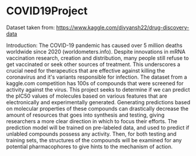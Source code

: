 # COVID19Project
Dataset taken from: https://www.kaggle.com/divyansh22/drug-discovery-data

Introduction: The COVID-19 pandemic has caused over 5 million deaths worldwide since 2020 (worldometers.info). Despite innovations in mRNA vaccination research, creation and distribution, many people still refuse to get vaccinated or seek other sources of treatment. This underscores a crucial need for therapeutics that are effective against killing the coronavirus and it's variants responsible for infection. The dataset from a kaggle.com competition has 100s of compounds that were screened for activity against the virus. This project seeks to determine if we can predict the pIC50 values of molecules based on various features that are electronically and experimentally generated. Generating predictions based on molecular properties of these compounds can drastically decrease the amount of resources that goes into synthesis and testing, giving researchers a more clear direction in which to focus their efforts. The prediction model will be trained on pre-labeled data, and used to predict if unlabled compounds possess any activity. Then, for both testing and training sets, the structures of the compounds will be examined for any potential pharmacophores to give hints to the mechanism of action.

